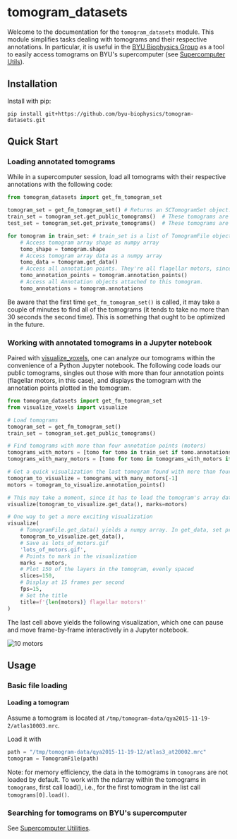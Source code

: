 # tomogram_datasets

Welcome to the documentation for the `tomogram_datasets` module. This module simplifies tasks dealing with tomograms and their respective annotations. In particular, it is useful in the [BYU Biophysics Group](https://byu-biophysics.github.io/) as a tool to easily access tomograms on BYU's supercomputer (see [Supercomputer Utils](supercomputer_utils)).

## Installation
Install with pip:
```shell
pip install git+https://github.com/byu-biophysics/tomogram-datasets.git
```

## Quick Start
### Loading annotated tomograms

While in a supercomputer session, load all tomograms with their respective annotations with the following code:

```python
from tomogram_datasets import get_fm_tomogram_set

tomogram_set = get_fm_tomogram_set() # Returns an SCTomogramSet object. See "Supercomputer Utils"
train_set = tomogram_set.get_public_tomograms()  # These tomograms are publicly available. Most are also on the CryoET Data Portal
test_set = tomogram_set.get_private_tomograms()  # These tomograms are reserved for the test set on Kaggle. Sensitive data

for tomogram in train_set: # train_set is a list of TomogramFile objects. See "Tomograms"
    # Access tomogram array shape as numpy array
    tomo_shape = tomogram.shape
    # Access tomogram array data as a numpy array
    tomo_data = tomogram.get_data()
    # Access all annotation points. They're all flagellar motors, since they came from get_fm_tomogram_set()
    tomo_annotation_points = tomogram.annotation_points()
    # Access all Annotation objects attached to this tomogram.
    tomo_annotations = tomogram.annotations
```

Be aware that the first time `get_fm_tomogram_set()` is called, it may take a couple of minutes to find all of the tomograms (it tends to take no more than 30 seconds the second time). This is something that ought to be optimized in the future.

### Working with annotated tomograms in a Jupyter notebook

Paired with [visualize_voxels](https://github.com/mward19/visualize_voxels), one can analyze our tomograms within the convenience of a Python Jupyter notebook. The following code loads our public tomograms, singles out those with more than four annotation points (flagellar motors, in this case), and displays the tomogram with the annotation points plotted in the tomogram.
```python
from tomogram_datasets import get_fm_tomogram_set
from visualize_voxels import visualize

# Load tomograms
tomogram_set = get_fm_tomogram_set()
train_set = tomogram_set.get_public_tomograms()

# Find tomograms with more than four annotation points (motors)
tomograms_with_motors = [tomo for tomo in train_set if tomo.annotations is not None]
tomograms_with_many_motors = [tomo for tomo in tomograms_with_motors if len(tomo.annotation_points()) > 4]
```

```python
# Get a quick visualization the last tomogram found with more than four motors along with the motor locations
tomogram_to_visualize = tomograms_with_many_motors[-1]
motors = tomogram_to_visualize.annotation_points()

# This may take a moment, since it has to load the tomogram's array data
visualize(tomogram_to_visualize.get_data(), marks=motors)
```

```python
# One way to get a more exciting visualization
visualize(
    # TomogramFile.get_data() yields a numpy array. In get_data, set preprocess=False for faster loading but a very poor visualization
    tomogram_to_visualize.get_data(), 
    # Save as lots_of_motors.gif
    'lots_of_motors.gif',
    # Points to mark in the visualization
    marks = motors, 
    # Plot 150 of the layers in the tomogram, evenly spaced
    slices=150,
    # Display at 15 frames per second
    fps=15,
    # Set the title
    title=f'{len(motors)} flagellar motors!'
)
```

The last cell above yields the following visualization, which one can pause and move frame-by-frame interactively in a Jupyter notebook.

![10 motors](images/lots_of_motors.gif)

## Usage

### Basic file loading
#### Loading a tomogram

Assume a tomogram is located at `/tmp/tomogram-data/qya2015-11-19-2/atlas10003.mrc`.

Load it with
```python
path = "/tmp/tomogram-data/qya2015-11-19-12/atlas3_at20002.mrc"
tomogram = TomogramFile(path)
```

Note: for memory efficiency, the data in the tomograms in `tomograms` are not loaded by default. To work with the ndarray within the tomograms in `tomograms`, first call load(), i.e., for the first tomogram in the list call `tomograms[0].load()`.

### Searching for tomograms on BYU's supercomputer
See [Supercomputer Utilities](/supercomputer_utils).

